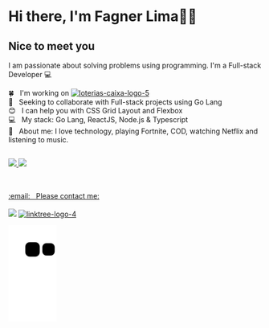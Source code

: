 # Hi there, I'm Fagner Lima👋🏻

## Nice to meet you
I am passionate about solving problems using programming.
I'm a Full-stack Developer :computer:

 :four_leaf_clover: &nbsp; I'm working on <a href="http://loterias.caixa.gov.br/wps/portal/loterias" target="_blank"><img src="https://logodownload.org/wp-content/uploads/2020/01/loterias-caixa-logo-5.png" alt="loterias-caixa-logo-5" heigth="60" width="60" /></a>
 <br/> :purple_heart: &nbsp; Seeking to collaborate with Full-stack projects using Go Lang
 <br/> :blush: &nbsp; I can help you with CSS Grid Layout and Flexbox
 <br/> :computer: &nbsp; My stack: Go Lang, ReactJS, Node.js & Typescript
 <br/> 💬  &nbsp; About me: I love technology, playing Fortnite, COD, watching Netflix and listening to music.

##

 <div>
  <a href="https://github.com/nagref">
  <img height="160em" src="https://github-readme-stats.vercel.app/api?username=nagref&show_icons=true&theme=dark&include_all_commits=true&count_private=true"/>
  <img height="160em" src="https://github-readme-stats.vercel.app/api/top-langs/?username=nagref&layout=compact&langs_count=16&theme=dark"/>
<div>

 ##
 
<div> 
<br/> :email: &nbsp; Please contact me:
<br/>
<br/>
  <a href="https://instagram.com/fagnerrlima" target="_blank"><img src="https://img.shields.io/badge/-Instagram-%23E4405F?style=for-the-badge&logo=instagram&logoColor=white" target="_blank"></a>
 <a href="https://linktr.ee/FagnerrLima" target="_blank"><img src="https://logodownload.org/wp-content/uploads/2019/09/linktree-logo-4.png" alt="linktree-logo-4" heigth="100" width="100" /></a>

 ![Snake animation](https://github.com/nagref/nagref/blob/output/github-contribution-grid-snake.svg)
 
 </div>
  
  
